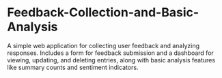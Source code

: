 # Feedback-Collection-and-Basic-Analysis
A simple web application for collecting user feedback and analyzing responses. Includes a form for feedback submission and a dashboard for viewing, updating, and deleting entries, along with basic analysis features like summary counts and sentiment indicators.
